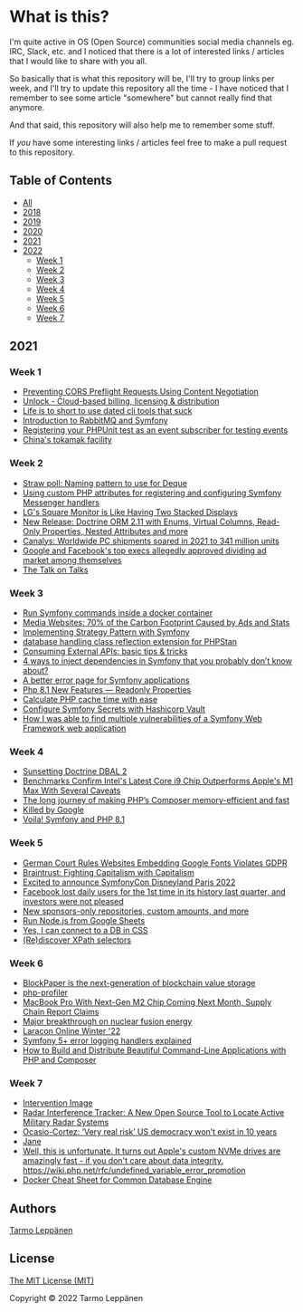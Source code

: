 # What is this?

I'm quite active in OS (Open Source) communities social media channels eg. IRC, Slack, etc. and I 
noticed that there is a lot of interested links / articles that I would like to share with you all.

So basically that is what this repository will be, I'll try to group links per week, and I'll try to
update this repository all the time - I have noticed that I remember to see some article "somewhere"
but cannot really find that anymore.

And that said, this repository will also help me to remember some stuff.

If _you_ have some interesting links / articles feel free to make a pull request to this repository.

## Table of Contents

  * [All](all.md)
  * [2018](2018.md)
  * [2019](2019.md)
  * [2020](2020.md)
  * [2021](2021.md)
  * [2022](#2022)
    * [Week 1](#week-1)
    * [Week 2](#week-2)
    * [Week 3](#week-3)
    * [Week 4](#week-4)
    * [Week 5](#week-5)
    * [Week 6](#week-6)
    * [Week 7](#week-7)

## 2021

### Week 1

 - [Preventing CORS Preflight Requests Using Content Negotiation](https://dunglas.fr/2022/01/preventing-cors-preflight-requests-using-content-negotiation)
 - [Unlock - Cloud-based billing, licensing & distribution](https://unlock.sh/)
 - [Life is to short to use dated cli tools that suck](https://twitter.com/amilajack/status/1479328649820000256)
 - [Introduction to RabbitMQ and Symfony](https://fabiohiroki.medium.com/introduction-to-rabbitmq-and-symfony-a1e782a820d5)
 - [Registering your PHPUnit test as an event subscriber for testing events](https://mglaman.dev/blog/registering-your-phpunit-test-event-subscriber-testing-events)
 - [China's tokamak facility](https://twitter.com/rainmaker1973/status/1480090548379824128)

### Week 2

 - [Straw poll: Naming pattern to use for Deque](https://wiki.php.net/rfc/deque_straw_poll)
 - [Using custom PHP attributes for registering and configuring Symfony Messenger handlers](https://angelovdejan.me/2022/01/09/custom-php-attributes-for-symfony-messenger-handlers.html)
 - [LG's Square Monitor is Like Having Two Stacked Displays](https://www.core77.com/posts/111405/LGs-Square-Monitor-is-Like-Having-Two-Stacked-Displays)
 - [New Release: Doctrine ORM 2.11 with Enums, Virtual Columns, Read-Only Properties, Nested Attributes and more](https://www.doctrine-project.org/2022/01/11/orm-2.11.html)
 - [Canalys: Worldwide PC shipments soared in 2021 to 341 million units](https://techcrunch.com/2022/01/12/canalys-worldwide-pc-shipments-soared-in-2021-to-341-million-units/)
 - [Google and Facebook's top execs allegedly approved dividing ad market among themselves](https://www.theregister.com/2022/01/15/googles_facebook_advertising/)
 - [The Talk on Talks](https://zachholman.com/talk/the-talk-on-talks/)

### Week 3

 - [Run Symfony commands inside a docker container](https://smoqadam.medium.com/run-symfony-commands-inside-a-docker-container-b9bb9768efa1)
 - [Media Websites: 70% of the Carbon Footprint Caused by Ads and Stats](https://marmelab.com/blog/2022/01/17/media-websites-carbon-emissions.html)
 - [Implementing Strategy Pattern with Symfony](https://q.agency/blog/implementing-strategy-pattern-with-symfony-showcase)
 - [database handling class reflection extension for PHPStan](https://github.com/staabm/phpstan-dba)
 - [Consuming External APIs: basic tips & tricks](https://netgen.io/blog/consuming-external-apis-basic-tips-tricks)
 - [4 ways to inject dependencies in Symfony that you probably don’t know about?](https://medium.com/@OCharnyshevich/4-ways-to-inject-dependencies-in-symfony-that-you-probably-dont-know-about-65e8efe02af5)
 - [A better error page for Symfony applications](https://freek.dev/2169-a-better-error-page-for-symfony-applications)
 - [Php 8.1 New Features — Readonly Properties](https://kvnc-inc.medium.com/php-8-1-new-features-readonly-properties-9994fdffd594)
 - [Calculate PHP cache time with ease](https://medium.com/@ajimotiajbkibk/calculate-php-cache-time-with-ease-d3805fa1c46e)
 - [Configure Symfony Secrets with Hashicorp Vault](https://dev.to/gromnan/store-secrets-in-vault-with-symfony-51ai)
 - [How I was able to find multiple vulnerabilities of a Symfony Web Framework web application](https://rootintrud3r.medium.com/how-i-was-able-to-find-multiple-vulnerabilities-of-a-symfony-web-framework-web-application-2b82cd5de144)

### Week 4

 - [Sunsetting Doctrine DBAL 2](https://www.doctrine-project.org/2022/01/22/sunsetting-dbal-2.html)
 - [Benchmarks Confirm Intel's Latest Core i9 Chip Outperforms Apple's M1 Max With Several Caveats](https://www.macrumors.com/2022/01/26/intel-core-i9-12th-gen-vs-m1-max-benchmarks/)
 - [The long journey of making PHP’s Composer memory-efficient and fast](https://medium.com/@yanick.witschi/the-long-journey-of-making-phps-composer-memory-efficient-and-fast-63d12944aaa8)
 - [Killed by Google](https://killedbygoogle.com/)
 - [Voila! Symfony and PHP 8.1](https://medium.com/beyn-technology/voila-symfony-and-php-8-1-6c1533f9bbea)

### Week 5

 - [German Court Rules Websites Embedding Google Fonts Violates GDPR](https://thehackernews.com/2022/01/german-court-rules-websites-embedding.html)
 - [Braintrust: Fighting Capitalism with Capitalism](https://www.notboring.co/p/braintrust-fighting-capitalism-with)
 - [Excited to announce SymfonyCon Disneyland Paris 2022](https://symfony.com/blog/excited-to-announce-symfonycon-disneyland-paris-2022)
 - [Facebook lost daily users for the 1st time in its history last quarter, and investors were not pleased](https://theweek.com/facebook/1009726/facebook-lost-daily-users-for-the-1st-time-in-its-history-last-quarter-and)
 - [New sponsors-only repositories, custom amounts, and more](https://github.blog/2022-02-02-new-sponsors-only-repositories-custom-amounts-and-more/)
 - [Run Node.js from Google Sheets](https://fusebit.io/blog/run-nodejs-from-google-sheets/)
 - [Yes, I can connect to a DB in CSS](https://www.leemeichin.com/posts/yes-i-can-connect-to-a-db-in-css.html)
 - [(Re)discover XPath selectors](https://jolicode.com/blog/re-discover-xpath-selectors)

### Week 6

 - [BlockPaper is the next-generation of blockchain value storage](https://buyblockpaper.com/)
 - [php-profiler](https://github.com/sj-i/php-profiler)
 - [MacBook Pro With Next-Gen M2 Chip Coming Next Month, Supply Chain Report Claims](https://www.macrumors.com/2022/02/08/macbook-pro-m2-coming-early-march/)
 - [Major breakthrough on nuclear fusion energy](https://www.bbc.com/news/science-environment-60312633)
 - [Laracon Online Winter '22](https://www.youtube.com/watch?v=0Rq-yHAwYjQ)
 - [Symfony 5+ error logging handlers explained](https://akashicseer.com/web-development/symfony-5-error-logging-handlers-explained/)
 - [How to Build and Distribute Beautiful Command-Line Applications with PHP and Composer](https://levelup.gitconnected.com/how-to-build-and-distribute-beautiful-command-line-applications-with-php-and-composer-50b6420245f2)

### Week 7

 - [Intervention Image](https://image.intervention.io/v2)
 - [Radar Interference Tracker: A New Open Source Tool to Locate Active Military Radar Systems](https://www.bellingcat.com/resources/2022/02/11/radar-interference-tracker-a-new-open-source-tool-to-locate-active-military-radar-systems/)
 - [Ocasio-Cortez: ‘Very real risk’ US democracy won’t exist in 10 years](https://www.theguardian.com/us-news/2022/feb/15/aoc-alexandria-ocasio-cortez-democracy)
 - [Jane](https://github.com/janephp/janephp)
 - [Well, this is unfortunate. It turns out Apple's custom NVMe drives are amazingly fast - if you don't care about data integrity.](https://twitter.com/marcan42/status/1494213855387734019)
https://wiki.php.net/rfc/undefined_variable_error_promotion
 - [Docker Cheat Sheet for Common Database Engine](https://jolicode.com/blog/docker-cheat-sheet-for-common-database-engine)

## Authors

[Tarmo Leppänen](https://github.com/tarlepp)

## License

[The MIT License (MIT)](LICENSE)

Copyright © 2022 Tarmo Leppänen
